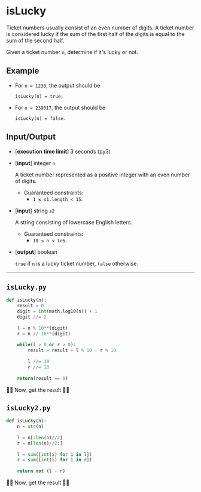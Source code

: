 # isLucky

Ticket numbers usually consist of an even number of digits. A ticket number is considered lucky if the sum of the first half of the digits is equal to the sum of the second half.

Given a ticket number `n`, determine if it's lucky or not.

## Example

* For `n = 1230`, the output should be
    
    `isLucky(n) = true;`

* For `n = 239017`, the output should be

    `isLucky(n) = false.`

## Input/Output

* [**execution time limit**] 3 seconds (py3)

* [**input**]  integer `n`

    A ticket number represented as a positive integer with an even number of digits.

  * Guaranteed constraints:
    * `1 ≤ s1.length < 15`.

* [**input**] string `s2`

    A string consisting of lowercase English letters.

  * Guaranteed constraints:
    * `10 ≤ n < 1e6`.

* [**output**] boolean

    `true` if `n` is a lucky ticket number, `false` otherwise.

---

`isLucky.py`
---
```python
def isLucky(n):
    result = 0
    digit = int(math.log10(n)) + 1
    digit //= 2
    
    l = n % 10**(digit)
    r = n // 10**(digit)
    
    while(l > 0 or r > 0):
        result = result + l % 10 - r % 10
        
        l //= 10
        r //= 10
        
    return(result == 0) 
```

🥳🥳 Now, get the result 🥳🥳

`isLucky2.py`
---
```python
def isLucky(n):
    n = str(n)
    
    l = n[:len(n)//2]
    r = n[len(n)//2:]
    
    l = sum([int(i) for i in l])
    r = sum([int(i) for i in r])
    
    return not (l - r)
```

🥳🥳 Now, get the result 🥳🥳